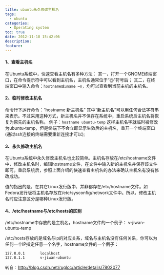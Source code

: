 ```yaml
---
title: ubuntu永久修改主机名
tags:
  - ubuntu
categories:
  - Operating system
toc: true
date: 2012-11-18 15:42:06
description: 
feature:
---
```


#### 1、查看主机名

在Ubuntu系统中，快速查看主机名有多种方法：
其一，打开一个GNOME终端窗口，在命令提示符中可以看到主机名，主机名通常位于“@”符号后；
其二，在终端窗口中输入命令：`hostname或uname –n`，均可以查看到当前主机的主机名。

#### 2、临时修改主机名

命令行下运行命令：“hostname 新主机名”
其中“新主机名”可以用任何合法字符串来表示。不过采用这种方式，新主机名并不保存在系统中，重启系统后主机名将恢复为原先的主机名称。
例子：`hostname ubuntu-temp`
这样主机名字就临时被修改为ubuntu-temp，但是终端下不会立即显示生效后的主机名，重开一个终端窗口(通过ssh连接的终端需要重新连接才可以);
<!-- more -->

#### 3、永久修改主机名

在Ubuntu系统中永久修改主机名也比较简单。主机名存放在/etc/hostname文件中，修改主机名时，编辑hostname文件，在文件中输入新的主机名并保存该文件即可。重启系统后，参照上面介绍的快速查看主机名的办法来确认主机名有没有修改成功。

值的指出的是，在其它Linux发行版中，并非都存在/etc/hostname文件。如Fedora发行版将主机名存放在/etc/sysconfig/network文件中。所以，修改主机名时应注意区分是哪种Linux发行版。

#### 4、/etc/hostname与/etc/hosts的区别
/etc/hostname中存放的是主机名，hostname文件的一个例子：
v-jiwan-ubuntu-temp

/etc/hosts存放的是域名与ip的对应关系，域名与主机名没有任何关系，你可以为任何一个IP指定任意一个名字，hostname文件的一个例子：
```
127.0.0.1       localhost
127.0.1.1       v-jiwan-ubuntu
```

转自：http://blog.csdn.net/ruglcc/article/details/7802077